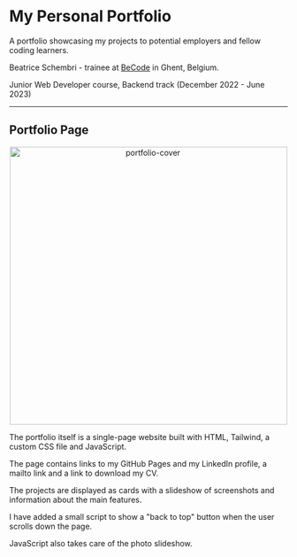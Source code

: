 # My Personal Portfolio

A portfolio showcasing my projects to potential employers and fellow coding learners.

Beatrice Schembri - trainee at [BeCode](https://becode.org/) in Ghent, Belgium.

Junior Web Developer course, Backend track (December 2022 - June 2023)

---

## Portfolio Page

<p align="center">
<img width="502" alt="portfolio-cover" src="https://user-images.githubusercontent.com/103190920/234614151-ccbca6fa-d576-4707-999e-edec23b8ad5e.png">
</p>

The portfolio itself is a single-page website built with HTML, Tailwind, a custom CSS file and JavaScript.

The page contains links to my GitHub Pages and my LinkedIn profile, a mailto link and a link to download my CV.

The projects are displayed as cards with a slideshow of screenshots and information about the main features.

I have added a small script to show a "back to top" button when the user scrolls down the page.

JavaScript also takes care of the photo slideshow.

